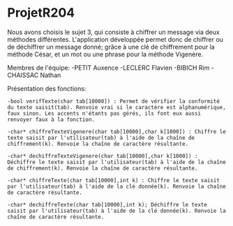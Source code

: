 # ProjetR204

Nous avons choisis le sujet 3, qui consiste à chiffrer un message via deux méthodes différentes. L'application développée permet donc de chiffrer ou de déchiffrer un message donné; grâce à une clé de chiffrement pour la méthode César, et un mot ou une phrase pour la méthode Vigenère.

Membres de l'équipe:
    -PETIT Auxence
    -LECLERC Flavien
    -BIBICH Rim
    -CHAISSAC Nathan

Présentation des fonctions:

    -bool verifTexte(char tab[10000]) : Permet de vérifier la conformité du texte saisit(tab). Renvoie vrai si le caractère est alphanumérique, faux sinon. Les accents n'étants pas gérés, ils font eux aussi renvoyer faux à la fonction.

    -char* chiffreTexteVigenere(char tab[10000],char k[1000]) : Chiffre le texte saisit par l'utilisateur(tab) à l'aide de la chaîne de chiffrement(k). Renvoie la chaîne de caractère résultante.

    -char* dechiffreTexteVigenere(char tab[10000],char k[1000]) : Déchiffre le texte saisit par l'utilisateur(tab) à l'aide de la chaîne de chiffrement(k). Renvoie la chaîne de caractère résultante.

    -char* chiffreTexte(char tab[10000],int k) : Chiffre le texte saisit par l'utilisateur(tab) à l'aide de la clé donnée(k). Renvoie la chaîne de caractère résultante.

    -char* dechiffreTexte(char tab[10000],int k); Déchiffre le texte saisit par l'utilisateur(tab) à l'aide de la clé donnée(k). Renvoie la chaîne de caractère résultante.